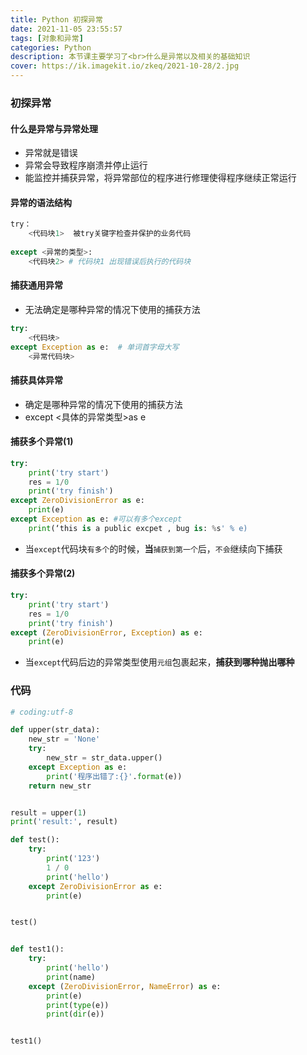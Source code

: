 ```yaml
---
title: Python 初探异常
date: 2021-11-05 23:55:57
tags: [对象和异常]
categories: Python
description: 本节课主要学习了<br>什么是异常以及相关的基础知识
cover: https://ik.imagekit.io/zkeq/2021-10-28/2.jpg
---
```


### 初探异常

#### 什么是异常与异常处理

- 异常就是错误
- 异常会导致程序崩溃并停止运行
- 能监控并捕获异常，将异常部位的程序进行修理使得程序继续正常运行

#### 异常的语法结构

```python
try：
	<代码块1>  被try关键字检查并保护的业务代码
	
except <异常的类型>:
    <代码块2> # 代码块1 出现错误后执行的代码块
```

#### 捕获通用异常

- 无法确定是哪种异常的情况下使用的捕获方法

```python
try:
    <代码块>
except Exception as e:  # 单词首字母大写
    <异常代码块>
```

#### 捕获具体异常

- 确定是哪种异常的情况下使用的捕获方法
- except  <具体的异常类型>as e

#### 捕获多个异常(1)

```python
try:
    print('try start')
    res = 1/0
    print('try finish')
except ZeroDivisionError as e:
    print(e)
except Exception as e: #可以有多个except
    print(‘this is a public excpet , bug is: %s' % e)
```

- 当`except`代码块`有多个`的时候，**当**`捕获到第一个`后，`不会`继续向下捕获

#### 捕获多个异常(2)

```python
try:
    print('try start')
    res = 1/0
    print('try finish')
except (ZeroDivisionError, Exception) as e:
    print(e)
```

- 当`except`代码后边的异常类型使用`元组`包裹起来，**捕获到哪种抛出哪种**

### 代码

```python
# coding:utf-8

def upper(str_data):
    new_str = 'None'
    try:
        new_str = str_data.upper()
    except Exception as e:
        print('程序出错了:{}'.format(e))
    return new_str


result = upper(1)
print('result:', result)

def test():
    try:
        print('123')
        1 / 0
        print('hello')
    except ZeroDivisionError as e:
        print(e)


test()


def test1():
    try:
        print('hello')
        print(name)
    except (ZeroDivisionError, NameError) as e:
        print(e)
        print(type(e))
        print(dir(e))


test1()

```
